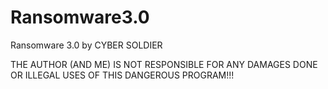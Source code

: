 # Ransomware3.0
Ransomware 3.0 by CYBER SOLDIER

THE AUTHOR (AND ME) IS NOT RESPONSIBLE FOR ANY DAMAGES DONE OR ILLEGAL USES
OF THIS DANGEROUS PROGRAM!!!

